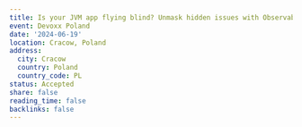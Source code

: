 ```yaml
---
title: Is your JVM app flying blind? Unmask hidden issues with Observability superpowers!
event: Devoxx Poland
date: '2024-06-19'
location: Cracow, Poland
address:
  city: Cracow
  country: Poland
  country_code: PL
status: Accepted
share: false
reading_time: false
backlinks: false
---
```

